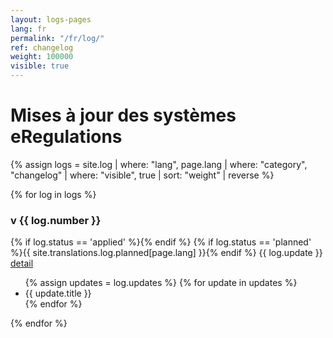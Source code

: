 ```yaml
---
layout: logs-pages
lang: fr
permalink: "/fr/log/"
ref: changelog
weight: 100000
visible: true
---
```


# Mises à jour des systèmes eRegulations

{% assign logs = site.log | where: "lang", page.lang | where: "category", "changelog" | where: "visible", true | sort: "weight" | reverse %}

{% for log in logs %}
<div class="log-excerpt">

<h3> v {{ log.number }} </h3>

<div class="{{ log.status }} {{ log.lang }} log-date">
	{% if log.status == 'applied' %}<span class="log-status-text"><i class="fa fa-check"></i></span>{% endif %}
	{% if log.status == 'planned' %}<span class="log-status-text">{{ site.translations.log.planned[page.lang] }}</span>{% endif %}
	<span>{{ log.update }}</span>
	<a href="{{ log.permalink }}" class="btn btn-default btn-sm log-detail-button pull-right">detail</a>
</div>

<ul class="changelog">
	{% assign updates = log.updates %}
	{% for update in updates %}
	<li class="ch-{{ update.status }} {{ log.lang }}">{{ update.title }}</li>
	{% endfor %}
</ul>

{% endfor %}
</div>
